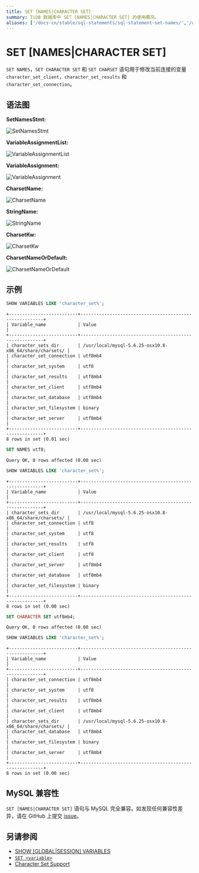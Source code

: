 ```yaml
---
title: SET [NAMES|CHARACTER SET]
summary: TiDB 数据库中 SET [NAMES|CHARACTER SET] 的使用概况。
aliases: ['/docs-cn/stable/sql-statements/sql-statement-set-names/','/docs-cn/v4.0/sql-statements/sql-statement-set-names/','/docs-cn/stable/reference/sql/statements/set-names/']
---
```


# SET [NAMES|CHARACTER SET]

`SET NAMES`，`SET CHARACTER SET` 和 `SET CHARSET` 语句用于修改当前连接的变量 `character_set_client`，`character_set_results` 和 `character_set_connection`。

## 语法图

**SetNamesStmt:**

![SetNamesStmt](https://download.pingcap.com/images/docs-cn/sqlgram/SetNamesStmt.png)

**VariableAssignmentList:**

![VariableAssignmentList](https://download.pingcap.com/images/docs-cn/sqlgram/VariableAssignmentList.png)

**VariableAssignment:**

![VariableAssignment](https://download.pingcap.com/images/docs-cn/sqlgram/VariableAssignment.png)

**CharsetName:**

![CharsetName](https://download.pingcap.com/images/docs-cn/sqlgram/CharsetName.png)

**StringName:**

![StringName](https://download.pingcap.com/images/docs-cn/sqlgram/StringName.png)

**CharsetKw:**

![CharsetKw](https://download.pingcap.com/images/docs-cn/sqlgram/CharsetKw.png)

**CharsetNameOrDefault:**

![CharsetNameOrDefault](https://download.pingcap.com/images/docs-cn/sqlgram/CharsetNameOrDefault.png)

## 示例


```sql
SHOW VARIABLES LIKE 'character_set%';
```

```
+--------------------------+--------------------------------------------------------+
| Variable_name            | Value                                                  |
+--------------------------+--------------------------------------------------------+
| character_sets_dir       | /usr/local/mysql-5.6.25-osx10.8-x86_64/share/charsets/ |
| character_set_connection | utf8mb4                                                |
| character_set_system     | utf8                                                   |
| character_set_results    | utf8mb4                                                |
| character_set_client     | utf8mb4                                                |
| character_set_database   | utf8mb4                                                |
| character_set_filesystem | binary                                                 |
| character_set_server     | utf8mb4                                                |
+--------------------------+--------------------------------------------------------+
8 rows in set (0.01 sec)
```


```sql
SET NAMES utf8;
```

```
Query OK, 0 rows affected (0.00 sec)
```


```sql
SHOW VARIABLES LIKE 'character_set%';
```

```
+--------------------------+--------------------------------------------------------+
| Variable_name            | Value                                                  |
+--------------------------+--------------------------------------------------------+
| character_sets_dir       | /usr/local/mysql-5.6.25-osx10.8-x86_64/share/charsets/ |
| character_set_connection | utf8                                                   |
| character_set_system     | utf8                                                   |
| character_set_results    | utf8                                                   |
| character_set_client     | utf8                                                   |
| character_set_server     | utf8mb4                                                |
| character_set_database   | utf8mb4                                                |
| character_set_filesystem | binary                                                 |
+--------------------------+--------------------------------------------------------+
8 rows in set (0.00 sec)
```


```sql
SET CHARACTER SET utf8mb4;
```

```
Query OK, 0 rows affected (0.00 sec)
```


```sql
SHOW VARIABLES LIKE 'character_set%';
```

```
+--------------------------+--------------------------------------------------------+
| Variable_name            | Value                                                  |
+--------------------------+--------------------------------------------------------+
| character_set_connection | utf8mb4                                                |
| character_set_system     | utf8                                                   |
| character_set_results    | utf8mb4                                                |
| character_set_client     | utf8mb4                                                |
| character_sets_dir       | /usr/local/mysql-5.6.25-osx10.8-x86_64/share/charsets/ |
| character_set_database   | utf8mb4                                                |
| character_set_filesystem | binary                                                 |
| character_set_server     | utf8mb4                                                |
+--------------------------+--------------------------------------------------------+
8 rows in set (0.00 sec)
```

## MySQL 兼容性

`SET [NAMES|CHARACTER SET]` 语句与 MySQL 完全兼容。如发现任何兼容性差异，请在 GitHub 上提交 [issue](https://github.com/pingcap/tidb/issues/new/choose)。

## 另请参阅

* [SHOW \[GLOBAL|SESSION\] VARIABLES](/sql-statements/sql-statement-show-variables.md)
* [`SET <variable>`](/sql-statements/sql-statement-set-variable.md)
* [Character Set Support](/character-set-and-collation.md)
